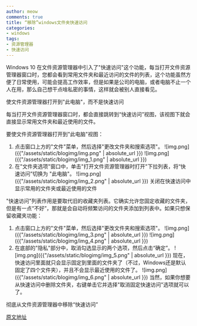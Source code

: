 ```yaml
---
author: meow
comments: true
title: “移除”windows文件夹快速访问
categories:
- windows
tags:
- 资源管理器
- 快速访问
---
```

Windows 10 在文件资源管理器中引入了"快速访问"这个功能，每当打开文件资源管理器窗口时，您都会看到常用文件夹和最近访问的文件的列表，这个功能虽然方便了日常使用，可能会提高工作效率，但是如果是公司的电脑，或者电脑不止一个人在用，那么自己想干点啥私密的事情，这样就会被别人直接看见。

使文件资源管理器打开到"此电脑"，而不是快速访问

每当打开文件资源管理器窗口时，都会直接跳转到“快速访问”视图，该视图下就会直接显示常用文件夹和最近使用的文件。

要使文件资源管理器打开到"此电脑"视图：

1. 点击窗口上方的"文件"菜单，然后选择"更改文件夹和搜索选项"。
![img.png]({{"/assets/static/blogimg/img.png" | absolute_url }})
![img.png]({{"/assets/static/blogimg/img_1.png" | absolute_url }})
2. 在"文件夹选项"窗口中，单击"打开文件资源管理器时打开"下拉列表，将“快速访问”切换为 "此电脑"。
![img.png]({{"/assets/static/blogimg/img_2.png" | absolute_url }})
关闭在快速访问中显示常用的文件夹或最近使用的文件

"快速访问"列表作用是要取代旧的收藏夹列表。它确实允许您固定收藏的文件夹，但是有一点“不好”，那就是会自动将频繁访问的文件夹添加到列表中。如果只想保留收藏夹功能：

1. 点击窗口上方的"文件"菜单，然后选择"更改文件夹和搜索选项"。
   ![img.png]({{"/assets/static/blogimg/img_3.png" | absolute_url }})
   ![img.png]({{"/assets/static/blogimg/img_4.png" | absolute_url }})
2. 在底部的"隐私"部分中，取消勾选显示的两个选项，然后点击“确定”。
   ![img.png]({{"/assets/static/blogimg/img_5.png" | absolute_url }})
现在，快速访问里面就只会显示固定到里面的文件夹了（不过，Windows还是默认固定了四个文件夹），并且不会显示最近使用的文件了。
   ![img.png]({{"/assets/static/blogimg/img_6.png" | absolute_url }})
当然，如果你想要从快速访问中删除文件夹，右键单击它并选择"取消固定快速访问"选项就可以了。

彻底从文件资源管理器中移除“快速访问”

[原文地址](https://cloud.tencent.com/developer/news/449603)
